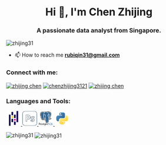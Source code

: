 <h1 align="center">Hi 👋, I'm Chen Zhijing</h1>
<h3 align="center">A passionate data analyst from Singapore.</h3>

<p align="left"> <img src="https://komarev.com/ghpvc/?username=zhijing31&label=Profile%20views&color=0e75b6&style=flat" alt="zhijing31" /> </p>

- 📫 How to reach me **rubiqin31@gmail.com**

<h3 align="left">Connect with me:</h3>
<p align="left">
<a href="https://linkedin.com/in/zhijing chen" target="blank"><img align="center" src="https://raw.githubusercontent.com/rahuldkjain/github-profile-readme-generator/master/src/images/icons/Social/linked-in-alt.svg" alt="zhijing chen" height="30" width="40" /></a>
<a href="https://kaggle.com/chenzhijing3121" target="blank"><img align="center" src="https://raw.githubusercontent.com/rahuldkjain/github-profile-readme-generator/master/src/images/icons/Social/kaggle.svg" alt="chenzhijing3121" height="30" width="40" /></a>
<a href="https://www.leetcode.com/zhijing chen" target="blank"><img align="center" src="https://raw.githubusercontent.com/rahuldkjain/github-profile-readme-generator/master/src/images/icons/Social/leet-code.svg" alt="zhijing chen" height="30" width="40" /></a>
</p>

<h3 align="left">Languages and Tools:</h3>
<p align="left"> <a href="https://pandas.pydata.org/" target="_blank" rel="noreferrer"> <img src="https://raw.githubusercontent.com/devicons/devicon/2ae2a900d2f041da66e950e4d48052658d850630/icons/pandas/pandas-original.svg" alt="pandas" width="40" height="40"/> </a> <a href="https://www.photoshop.com/en" target="_blank" rel="noreferrer"> <img src="https://raw.githubusercontent.com/devicons/devicon/master/icons/photoshop/photoshop-line.svg" alt="photoshop" width="40" height="40"/> </a> <a href="https://www.postgresql.org" target="_blank" rel="noreferrer"> <img src="https://raw.githubusercontent.com/devicons/devicon/master/icons/postgresql/postgresql-original-wordmark.svg" alt="postgresql" width="40" height="40"/> </a> <a href="https://www.python.org" target="_blank" rel="noreferrer"> <img src="https://raw.githubusercontent.com/devicons/devicon/master/icons/python/python-original.svg" alt="python" width="40" height="40"/> </a> </p>

<p><img align="left" src="https://github-readme-stats.vercel.app/api/top-langs?username=zhijing31&show_icons=true&locale=en&layout=compact" alt="zhijing31" /></p>

<p>&nbsp;<img align="center" src="https://github-readme-stats.vercel.app/api?username=zhijing31&show_icons=true&locale=en" alt="zhijing31" /></p>
